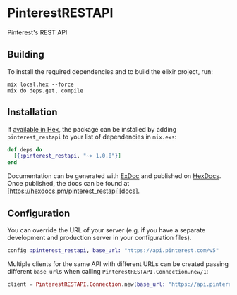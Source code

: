 # PinterestRESTAPI

Pinterest&#39;s REST API

## Building

To install the required dependencies and to build the elixir project, run:

```console
mix local.hex --force
mix do deps.get, compile
```

## Installation

If [available in Hex][], the package can be installed by adding `pinterest_restapi` to
your list of dependencies in `mix.exs`:

```elixir
def deps do
  [{:pinterest_restapi, "~> 1.0.0"}]
end
```

Documentation can be generated with [ExDoc][] and published on [HexDocs][]. Once published, the docs can be found at
[https://hexdocs.pm/pinterest_restapi][docs].

## Configuration

You can override the URL of your server (e.g. if you have a separate development and production server in your
configuration files).

```elixir
config :pinterest_restapi, base_url: "https://api.pinterest.com/v5"
```

Multiple clients for the same API with different URLs can be created passing different `base_url`s when calling
`PinterestRESTAPI.Connection.new/1`:

```elixir
client = PinterestRESTAPI.Connection.new(base_url: "https://api.pinterest.com/v5")
```

[exdoc]: https://github.com/elixir-lang/ex_doc
[hexdocs]: https://hexdocs.pm
[available in hex]: https://hex.pm/docs/publish
[docs]: https://hexdocs.pm/pinterest_restapi
